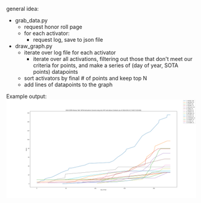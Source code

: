 general idea:
- grab_data.py
    - request honor roll page
    - for each activator:
        - request log, save to json file
- draw_graph.py
    - iterate over log file for each activator
        - iterate over all activations, filtering out those that don't meet our criteria for points, and make a series of (day of year, SOTA points) datapoints
    - sort activators by final # of points and keep top N
    - add lines of datapoints to the graph

Example output:
![example line graph](2024-08-14.png)


